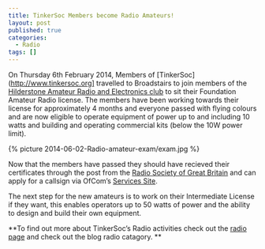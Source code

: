 ```yaml
---
title: TinkerSoc Members become Radio Amateurs!
layout: post
published: true
categories:
  - Radio
tags: []
---
```

On Thursday 6th February 2014, Members of [TinkerSoc](http://www.tinkersoc.org]
travelled to Broadstairs to join members of the [Hilderstone Amateur Radio and
Electronics club](http://www.g0hrs.org/) to sit their Foundation Amateur Radio
license.  The members have been working towards their license for approximately
4 months and everyone passed with flying colours and are now eligible to
operate equipment of power up to and including 10 watts and building and
operating commercial kits (below the 10W power limit).

{% picture 2014-06-02-Radio-amateur-exam/exam.jpg %}

Now that the members have passed they should have
recieved their certificates through the post from the [Radio Society of Great
Britain](http://rsgb.org/) and can apply for a callsign via OfCom’s [Services
Site](https://services.ofcom.org.uk). 

The next step for the new amateurs is to work on their Intermediate License if
they want, this enables operators up to 50 watts of power and the ability to
design and build their own equipment. 

**To find out more about TinkerSoc’s Radio activities check out the [radio
page](http://www.tinkersoc.org/resources/radio.html) and check out the blog
radio catagory. **

